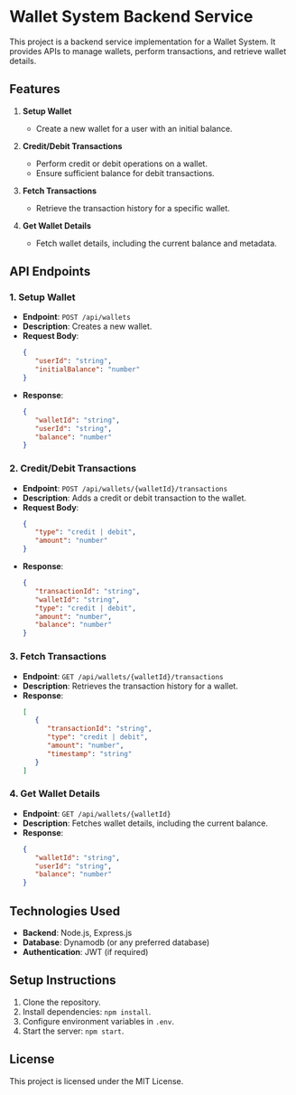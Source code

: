 # Wallet System Backend Service

This project is a backend service implementation for a Wallet System. It provides APIs to manage wallets, perform transactions, and retrieve wallet details.

## Features

1. **Setup Wallet**  
    - Create a new wallet for a user with an initial balance.

2. **Credit/Debit Transactions**  
    - Perform credit or debit operations on a wallet.  
    - Ensure sufficient balance for debit transactions.

3. **Fetch Transactions**  
    - Retrieve the transaction history for a specific wallet.

4. **Get Wallet Details**  
    - Fetch wallet details, including the current balance and metadata.

## API Endpoints

### 1. Setup Wallet
- **Endpoint**: `POST /api/wallets`  
- **Description**: Creates a new wallet.  
- **Request Body**:  
  ```json
  {
     "userId": "string",
     "initialBalance": "number"
  }
  ```
- **Response**:  
  ```json
  {
     "walletId": "string",
     "userId": "string",
     "balance": "number"
  }
  ```

### 2. Credit/Debit Transactions
- **Endpoint**: `POST /api/wallets/{walletId}/transactions`  
- **Description**: Adds a credit or debit transaction to the wallet.  
- **Request Body**:  
  ```json
  {
     "type": "credit | debit",
     "amount": "number"
  }
  ```
- **Response**:  
  ```json
  {
     "transactionId": "string",
     "walletId": "string",
     "type": "credit | debit",
     "amount": "number",
     "balance": "number"
  }
  ```

### 3. Fetch Transactions
- **Endpoint**: `GET /api/wallets/{walletId}/transactions`  
- **Description**: Retrieves the transaction history for a wallet.  
- **Response**:  
  ```json
  [
     {
        "transactionId": "string",
        "type": "credit | debit",
        "amount": "number",
        "timestamp": "string"
     }
  ]
  ```

### 4. Get Wallet Details
- **Endpoint**: `GET /api/wallets/{walletId}`  
- **Description**: Fetches wallet details, including the current balance.  
- **Response**:  
  ```json
  {
     "walletId": "string",
     "userId": "string",
     "balance": "number"
  }
  ```

## Technologies Used
- **Backend**: Node.js, Express.js  
- **Database**: Dynamodb (or any preferred database)  
- **Authentication**: JWT (if required)

## Setup Instructions
1. Clone the repository.  
2. Install dependencies: `npm install`.  
3. Configure environment variables in `.env`.  
4. Start the server: `npm start`.  

## License
This project is licensed under the MIT License.  
